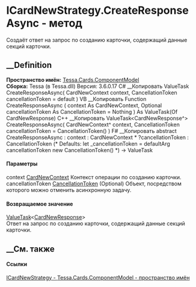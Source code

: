 # ICardNewStrategy.CreateResponseAsync - метод
Создаёт ответ на запрос по созданию карточки, содержащий данные секций
карточки.
##  __Definition
 **Пространство имён:**
[Tessa.Cards.ComponentModel](N_Tessa_Cards_ComponentModel.htm)  
 **Сборка:** Tessa (в Tessa.dll) Версия: 3.6.0.17
C# __Копировать
     ValueTask<CardNewResponse> CreateResponseAsync(
    	CardNewContext context,
    	CancellationToken cancellationToken = default
    )
VB __Копировать
     Function CreateResponseAsync ( 
    	context As CardNewContext,
    	Optional cancellationToken As CancellationToken = Nothing
    ) As ValueTask(Of CardNewResponse)
C++ __Копировать
     ValueTask<CardNewResponse^> CreateResponseAsync(
    	CardNewContext^ context, 
    	CancellationToken cancellationToken = CancellationToken()
    )
F# __Копировать
     abstract CreateResponseAsync : 
            context : CardNewContext * 
            ?cancellationToken : CancellationToken 
    (* Defaults:
            let _cancellationToken = defaultArg cancellationToken new CancellationToken()
    *)
    -> ValueTask<CardNewResponse> 
#### Параметры
context [CardNewContext](T_Tessa_Cards_ComponentModel_CardNewContext.htm)
    Контекст операции по созданию карточки.
cancellationToken
[CancellationToken](https://learn.microsoft.com/dotnet/api/system.threading.cancellationtoken)
(Optional)
    Объект, посредством которого можно отменить асинхронную задачу.
#### Возвращаемое значение
[ValueTask](https://learn.microsoft.com/dotnet/api/system.threading.tasks.valuetask-1)<[CardNewResponse](T_Tessa_Cards_CardNewResponse.htm)>  
Ответ на запрос по созданию карточки, содержащий данные секций карточки.
##  __См. также
#### Ссылки
[ICardNewStrategy - ](T_Tessa_Cards_ComponentModel_ICardNewStrategy.htm)
[Tessa.Cards.ComponentModel - пространство
имён](N_Tessa_Cards_ComponentModel.htm)
